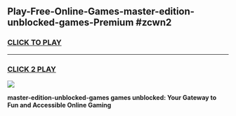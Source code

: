 
## Play-Free-Online-Games-master-edition-unblocked-games-Premium #zcwn2
<h3>
<a href="https://premium.freeplayer.one?title=master-edition-unblocked-games&ref=8M">CLICK TO PLAY</a></h3>
<hr>

<h3>
<a href="https://premium.freeplayer.one?title=master-edition-unblocked-games&ref=8M">CLICK 2 PLAY</a>
  
</h3>

<a href="https://premium.freeplayer.one?title=master-edition-unblocked-games&ref=8M"><img src="https://clearcache.store/games.png"></a>


**master-edition-unblocked-games games unblocked: Your Gateway to Fun and Accessible Online Gaming**

